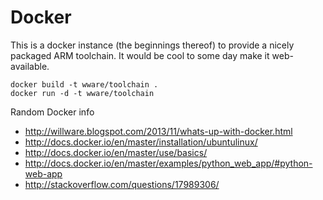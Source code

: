 Docker
======

This is a docker instance (the beginnings thereof) to provide a nicely
packaged ARM toolchain. It would be cool to some day make it web-available.

    docker build -t wware/toolchain .
    docker run -d -t wware/toolchain

Random Docker info

* http://willware.blogspot.com/2013/11/whats-up-with-docker.html
* http://docs.docker.io/en/master/installation/ubuntulinux/
* http://docs.docker.io/en/master/use/basics/
* http://docs.docker.io/en/master/examples/python_web_app/#python-web-app
* http://stackoverflow.com/questions/17989306/
